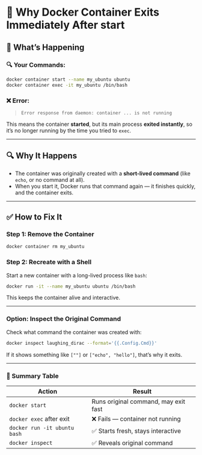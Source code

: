 # 🐳 Why Docker Container Exits Immediately After start

## 🧠 What’s Happening

### 🔍 Your Commands:

```bash
docker container start --name my_ubuntu ubuntu
docker container exec -it my_ubuntu /bin/bash
```

### ❌ Error:

> `Error response from daemon: container ... is not running`

This means the container **started**, but its main process **exited instantly**, so it’s no longer running by the time you tried to `exec`.

---

## 🔍 Why It Happens

- The container was originally created with a **short-lived command** (like `echo`, or no command at all).
- When you start it, Docker runs that command again — it finishes quickly, and the container exits.

---

## ✅ How to Fix It

### Step 1: Remove the Container

```bash
docker container rm my_ubuntu
```

### Step 2: Recreate with a Shell

Start a new container with a long-lived process like `bash`:

```bash
docker run -it --name my_ubuntu ubuntu /bin/bash
```

This keeps the container alive and interactive.

---

### Option: Inspect the Original Command

Check what command the container was created with:

```bash
docker inspect laughing_dirac --format='{{.Config.Cmd}}'
```

If it shows something like `[""]` or `["echo", "hello"]`, that’s why it exits.

---

### 🧩 Summary Table

| Action                       | Result                               |
| ---------------------------- | ------------------------------------ |
| `docker start`               | Runs original command, may exit fast |
| `docker exec` after exit     | ❌ Fails — container not running     |
| `docker run -it ubuntu bash` | ✅ Starts fresh, stays interactive   |
| `docker inspect`             | ✅ Reveals original command          |
